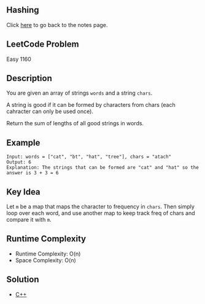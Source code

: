 ## Hashing
Click [here](../notes.md) to go back to the notes page.

## LeetCode Problem
Easy 1160

## Description
You are given an array of strings `words` and a string `chars`.

A string is good if it can be formed by characters from chars (each cahracter can only be used once).

Return the sum of lengths of all good strings in words.

## Example
```
Input: words = ["cat", "bt", "hat", "tree"], chars = "atach"
Output: 6
Explanation: The strings that can be formed are "cat" and "hat" so the answer is 3 + 3 = 6
```

## Key Idea
Let `m` be a map that maps the character to frequency in `chars`. Then simply loop over each word, and use another map to keep track freq of chars and compare it with `m`.

## Runtime Complexity
- Runtime Complexity: O(n)
- Space Complexity: O(n)

## Solution
- [C++](solution.cpp)
